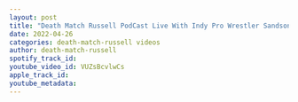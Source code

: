 ```yaml
---
layout: post
title: "Death Match Russell PodCast Live With Indy Pro Wrestler Sandson"
date: 2022-04-26
categories: death-match-russell videos
author: death-match-russell
spotify_track_id: 
youtube_video_id: VUZsBcvlwCs
apple_track_id: 
youtube_metadata: 
---
```


